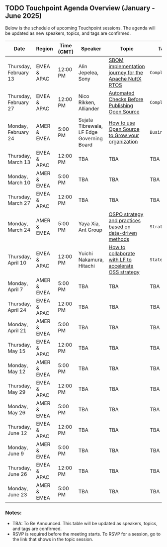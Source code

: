 ## TODO Touchpoint Agenda Overview (January - June 2025)

Below is the schedule of upcoming Touchpoint sessions. The agenda will be updated as new speakers, topics, and tags are confirmed.

| **Date**             | **Region**       | **Time (GMT)** | **Speaker** | **Topic**                              | **Tag**   |
|-----------------------|------------------|----------------|-------------|----------------------------------------|-----------|
| Thursday, February 13 | EMEA & APAC      | 12:00 PM       | Alin Jepelea, Sony | [SBOM implementation journey for the Apache NuttX RTOS](./Feb-13.md) | `Compliance` |
| Thursday, February 27 | EMEA & APAC      | 12:00 PM       | Nico Rikken, Alliander | [Automated Checks Before Publishing Open Source](./Feb-27.md)    | `Compliance`  |
| Monday, February 24   | AMER & EMEA      | 5:00 PM        | Sujata Tibrewala, LF Edge Governing Board | [How to use Open Source to Grow your organization](./Feb-24.md) | `Business` |
| Thursday, March 13    | EMEA & APAC      | 12:00 PM       | TBA         | TBA                                    | TBA       |
| Monday, March 10      | AMER & EMEA      | 5:00 PM        | TBA         | TBA                                    | TBA       |
| Thursday, March 27    | EMEA & APAC      | 12:00 PM       | TBA         | TBA                                    | TBA       |
| Monday, March 24      | AMER & EMEA      | 5:00 PM        | Yaya Xia, Ant Group | [OSPO strategy and practices based on data-driven methods](./Mar-24.md)| `Strategy`|
| Thursday, April 10    | EMEA & APAC      | 12:00 PM       | Yuichi Nakamura, Hitachi| [How to collaborate with LF to accelerate OSS strategy](./Apr-10.md)| `Stategy`|
| Monday, April 7       | AMER & EMEA      | 5:00 PM        | TBA         | TBA                                    | TBA       |
| Thursday, April 24    | EMEA & APAC      | 12:00 PM       | TBA         | TBA                                    | TBA       |
| Monday, April 21      | AMER & EMEA      | 5:00 PM        | TBA         | TBA                                    | TBA       |
| Thursday, May 15      | EMEA & APAC      | 12:00 PM       | TBA         | TBA                                    | TBA       |
| Monday, May 12        | AMER & EMEA      | 5:00 PM        | TBA         | TBA                                    | TBA       |
| Thursday, May 29      | EMEA & APAC      | 12:00 PM       | TBA         | TBA                                    | TBA       |
| Monday, May 26        | AMER & EMEA      | 5:00 PM        | TBA         | TBA                                    | TBA       |
| Thursday, June 12     | EMEA & APAC      | 12:00 PM       | TBA         | TBA                                    | TBA       |
| Monday, June 9        | AMER & EMEA      | 5:00 PM        | TBA         | TBA                                    | TBA       |
| Thursday, June 26     | EMEA & APAC      | 12:00 PM       | TBA         | TBA                                    | TBA       |
| Monday, June 23       | AMER & EMEA      | 5:00 PM        | TBA         | TBA                                    | TBA       |

### Notes:
- TBA: To Be Announced. This table will be updated as speakers, topics, and tags are confirmed.
- RSVP is required before the meeting starts. To RSVP for a session, go to the link that shows in the topic session.
